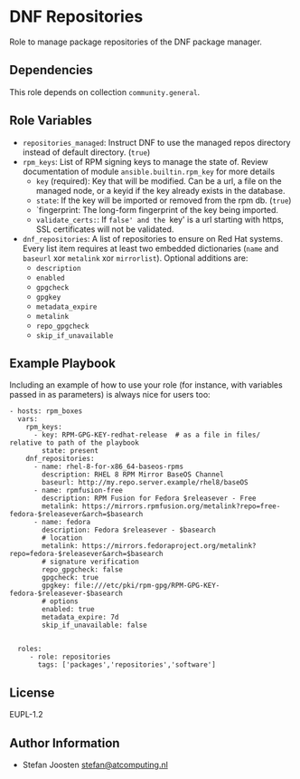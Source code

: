 DNF Repositories
================

Role to manage package repositories of the DNF package manager.

Dependencies
------------

This role depends on collection `community.general`.

Role Variables
--------------

* `repositories_managed`: Instruct DNF to use the managed repos directory instead of default directory. (`true`)
* `rpm_keys`: List of RPM signing keys to manage the state of.
              Review documentation of module `ansible.builtin.rpm_key` for more details
  * `key` (required): Key that will be modified. Can be a url, a file on the managed node, or a
                      keyid if the key already exists in the database.
  * `state`: If the key will be imported or removed from the rpm db. (`true`)
  * `fingerprint: The long-form fingerprint of the key being imported.
  * `validate_certs:`: If `false' and the `key' is a url starting with https, SSL certificates will not be validated.
* `dnf_repositories`: A list of repositories to ensure on Red Hat systems. Every list item requires
                      at least two embedded dictionaries (`name` and `baseurl` xor `metalink` xor
                      `mirrorlist`). Optional additions are:
  * `description`
  * `enabled`
  * `gpgcheck`
  * `gpgkey`
  * `metadata_expire`
  * `metalink`
  * `repo_gpgcheck`
  * `skip_if_unavailable`

Example Playbook
----------------

Including an example of how to use your role (for instance, with variables passed in as parameters) is always nice for users too:

    - hosts: rpm_boxes
      vars:
        rpm_keys:
          - key: RPM-GPG-KEY-redhat-release  # as a file in files/ relative to path of the playbook
            state: present
        dnf_repositories:
          - name: rhel-8-for-x86_64-baseos-rpms
            description: RHEL 8 RPM Mirror BaseOS Channel
            baseurl: http://my.repo.server.example/rhel8/baseOS
          - name: rpmfusion-free
            description: RPM Fusion for Fedora $releasever - Free
            metalink: https://mirrors.rpmfusion.org/metalink?repo=free-fedora-$releasever&arch=$basearch
          - name: fedora
            description: Fedora $releasever - $basearch
            # location
            metalink: https://mirrors.fedoraproject.org/metalink?repo=fedora-$releasever&arch=$basearch
            # signature verification
            repo_gpgcheck: false
            gpgcheck: true
            gpgkey: file:///etc/pki/rpm-gpg/RPM-GPG-KEY-fedora-$releasever-$basearch
            # options
            enabled: true
            metadata_expire: 7d
            skip_if_unavailable: false


      roles:
         - role: repositories
           tags: ['packages','repositories','software']

License
-------

EUPL-1.2

Author Information
------------------

- Stefan Joosten <stefan@atcomputing.nl>
